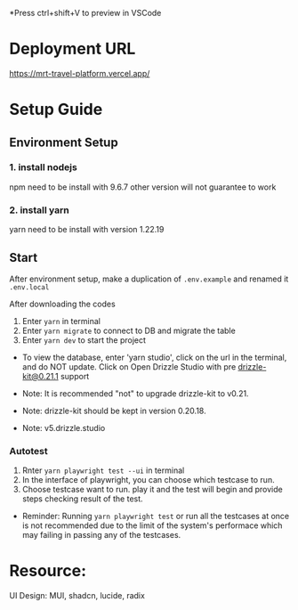 *Press ctrl+shift+V to preview in VSCode

# Deployment URL
https://mrt-travel-platform.vercel.app/

# Setup Guide

## Environment Setup
### 1. install nodejs
npm need to be install with 9.6.7
other version will not guarantee to work

### 2. install yarn
yarn need to be install with version 1.22.19

## Start
After environment setup, make a duplication of `.env.example` and renamed it `.env.local`

After downloading the codes

1. Enter `yarn` in terminal
2. Enter `yarn migrate` to connect to DB and migrate the table
3. Enter `yarn dev` to start the project

- To view the database, enter 'yarn studio', click on the url in the terminal, and do NOT update.
Click on Open Drizzle Studio with pre drizzle-kit@0.21.1 support

- Note: It is recommended "not" to upgrade drizzle-kit to v0.21.
- Note: drizzle-kit should be kept in version 0.20.18.
- Note: v5.drizzle.studio

### Autotest
1. Rnter `yarn playwright test --ui` in terminal
2. In the interface of playwright, you can choose which testcase to run.
3. Choose testcase want to run. play it and the test will begin and provide steps checking result of the test.
- Reminder: Running `yarn playwright test` or run all the testcases at once is not recommended due to the limit of the system's performace which may failing in passing any of the testcases.

# Resource:
UI Design:
MUI, shadcn, lucide, radix